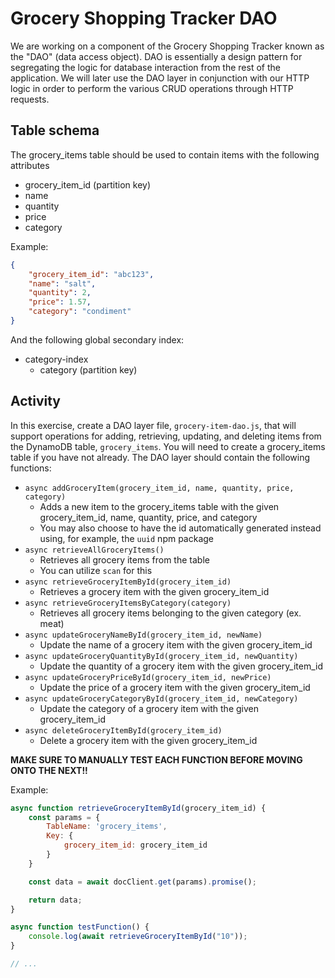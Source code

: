 # Grocery Shopping Tracker DAO
We are working on a component of the Grocery Shopping Tracker known as the "DAO" (data access object). DAO is essentially a design pattern for segregating the logic for database interaction from the rest of the application. We will later use the DAO layer in conjunction with our HTTP logic in order to perform the various CRUD operations through HTTP requests.

## Table schema
The grocery_items table should be used to contain items with the following attributes
- grocery_item_id (partition key)
- name
- quantity
- price
- category

Example:
```json
{
    "grocery_item_id": "abc123",
    "name": "salt",
    "quantity": 2,
    "price": 1.57,
    "category": "condiment"
}
```

And the following global secondary index:
- category-index
    - category (partition key)

## Activity
In this exercise, create a DAO layer file, `grocery-item-dao.js`, that will support operations for adding, retrieving, updating, and deleting items from the DynamoDB table, `grocery_items`. You will need to create a grocery_items table if you have not already. The DAO layer should contain the following functions:
- `async addGroceryItem(grocery_item_id, name, quantity, price, category)`
    - Adds a new item to the grocery_items table with the given grocery_item_id, name, quantity, price, and category
    - You may also choose to have the id automatically generated instead using, for example, the `uuid` npm package
- `async retrieveAllGroceryItems()`
    - Retrieves all grocery items from the table
    - You can utilize `scan` for this
- `async retrieveGroceryItemById(grocery_item_id)`
    - Retrieves a grocery item with the given grocery_item_id
- `async retrieveGroceryItemsByCategory(category)`
    - Retrieves all grocery items belonging to the given category (ex. meat)
- `async updateGroceryNameById(grocery_item_id, newName)`
    - Update the name of a grocery item with the given grocery_item_id
- `async updateGroceryQuantityById(grocery_item_id, newQuantity)`
    - Update the quantity of a grocery item with the given grocery_item_id
- `async updateGroceryPriceById(grocery_item_id, newPrice)`
    - Update the price of a grocery item with the given grocery_item_id
- `async updateGroceryCategoryById(grocery_item_id, newCategory)`
    - Update the category of a grocery item with the given grocery_item_id
- `async deleteGroceryItemById(grocery_item_id)`
    - Delete a grocery item with the given grocery_item_id

**MAKE SURE TO MANUALLY TEST EACH FUNCTION BEFORE MOVING ONTO THE NEXT!!**

Example:
```javascript
async function retrieveGroceryItemById(grocery_item_id) {
    const params = {
        TableName: 'grocery_items',
        Key: {
            grocery_item_id: grocery_item_id
        }
    }

    const data = await docClient.get(params).promise();

    return data;
}

async function testFunction() {
    console.log(await retrieveGroceryItemById("10"));
}

// ...
```
